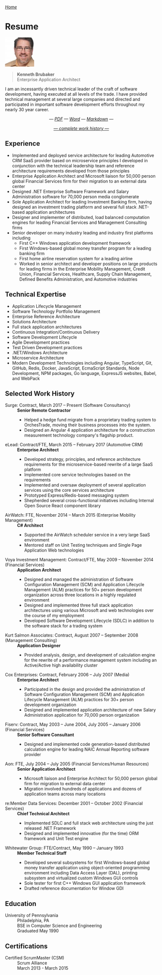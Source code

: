 <!-- markdownlint-disable first-line-h1 -->
<!-- cSpell:ignore orches -->

*[Home](..)*

# Resume

![Profile Picture](../assets/AvatarSmall.jpeg)

> **Kenneth Brubaker**<br>
> Enterprise Application Architect

I am an incessantly driven technical leader of the craft of software
development, having executed at all levels of the trade. I have provided
technical management at several large companies and directed and
participated in important software development efforts throughout my
nearly 30 year career.

<!-- markdownlint-disable line-length -->

<p align="center">
<i>— <a href="./kenbrubaker.pdf" target="_blank">PDF</a> —
<a href="./kenbrubaker.docx" target="_blank">Word</a> <!-- —
<a href="./kenbrubaker.txt" target="_blank">TXT</a> --> —
<a href="https://raw.githubusercontent.com/clavecoder/clavecoder.github.io/master/resume/kenbrubaker.md" target="_blank">Markdown</a> —</i>
</p>

<p align="center"><i><a href="./kenbrubaker-work-history.html">
   — complete work history —</a></i></p>

<!-- markdownlint-enable line-length -->

## Experience

- Implemented and deployed service architecture for leading Automotive
  CRM SaaS provider based on microservice principles I developed in
  conjunction with the technical leadership team and reference
  architecture requirements developed from those principles
- Enterprise Application Architect and Microsoft liaison for 50,000
  person global Financial Services firm for their migration to an
  external data center
- Designed .NET Enterprise Software Framework and Salary Administration
  software for 70,000 person media conglomerate
- Sole Application Architect for leading Investment Banking firm,
  having designed an investment trading platform and several full stack
  .NET-based application architectures
- Designer and implementer of distributed, load balanced computation
  engines for leading Financial Services and Management Consulting firms
- Senior developer on many industry leading and industry first platforms
  including
  - First C++ Windows application development framework
  - First Windows-based global money transfer program for a leading
    banking firm
  - First home airline reservation system for a leading airline
  - Worked in senior architect and developer positions on large products
    for leading firms in the Enterprise Mobility Management, Credit
    Union, Financial Services, Healthcare, Supply Chain Management,
    Defined Benefits Administration, and Automotive industries

## Technical Expertise

- Application Lifecycle Management
- Software Technology Portfolio Management
- Enterprise Reference Architecture
- Solutions Architecture
- Full stack application architectures
- Continuous Integration/Continuous Delivery
- Software Development Lifecycle
- Agile Development practices
- Test Driven Development practices
- .NET/Windows Architecture
- Microservice Architecture
- Modern Development Technologies including Angular, TypeScript, Git,
  GitHub, Redis, Docker, JavaScript, EcmaScript Standards, Node
  Development, NPM packages, Go language, ExpressJS websites,
  Babel, and WebPack

## Selected Work History

<dl>
  <dt>Surge: Contract, March 2017 – Present (Software Consultancy)</dt>
  <dd><b>Senior Remote Contractor</b>
      <ul>
        <li>Helped a hedge fund migrate from a proprietary
            trading system to OrchesTrade, moving their business processes
            into the system.</li>
        <li>Designed an Angular 4 application architecture for a
            construction measurement technology company's flagship product.</li>
      </ul>
  </dd>
  <dt>eLead: Contract/FTE, March 2015 – February 2017 (Automotive CRM)</dt>
  <dd><b>Enterprise Architect</b>
      <ul>
        <li>Developed strategy, principles, and reference architecture
            requirements for the microservice-based rewrite of a large
            SaaS platform</li>
        <li>Implemented core service technologies based on the requirements</li>
        <li>Implemented and oversaw deployment of several application
            services using the core services architecture</li>
        <li>Prototyped Express/Redis-based messaging system</li>
        <li>Shepherded several cross-functional initiatives including
            Internal Open Source React component library</li>
      </ul>
  </dd>
  <dt>AirWatch: FTE, November 2014 – March 2015 (Enterprise Mobility Management)</dt>
  <dd><b>C# Architect</b>
      <ul>
        <li>Supported the AirWatch scheduler service in a very large
            SaaS environment</li>
        <li>Mentored staff on Unit Testing techniques and Single Page
            Application Web technologies</li>
      </ul>
  </dd>
  <dt>Voya Investment Management: Contract/FTE, May 2009 – November 2014
      (Financial Services)</dt>
  <dd><b>Application Architect</b>
      <ul>
        <li>Designed and managed the administration of Software
            Configuration Management (SCM) and Application Lifecycle
            Management (ALM) practices for 50+ person development
            organization across three locations in a highly regulated
            environment</li>
        <li>Designed and implemented three full stack application architectures
            using various Microsoft and web technologies over the course
            of my employment</li>
        <li>Developed Software Development Lifecycle (SDLC) in addition to
            the software stack for a trading system</li>
      </ul></dd>
  <dt>Kurt Salmon Associates: Contract, August 2007 – September 2008
      (Management Consulting)</dt>
  <dd><b>Application Designer</b>
      <ul>
        <li>Provided analysis, design, and development of calculation
            engine for the rewrite of a performance management system including
            an Active/Active high availability cluster</li>
      </ul></dd>
  <dt>Cox Enterprises: Contract, February 2006 – July 2007 (Media)</dt>
  <dd><b>Enterprise Architect</b>
      <ul>
        <li>Participated in the design and provided the administration
            of Software Configuration Management (SCM) and Application
            Lifecycle Management (ALM) practices for 30+ person
            development organization</li>
        <li>Designed and implemented application architecture of new
            Salary Administration application for 70,000 person
            organization</li>
      </ul></dd>
  <dt>Fiserv: Contract, May 2003 – June 2004, July 2005 – January 2006
      (Financial Services)</dt>
  <dd><b>Senior Software Consultant</b>
      <ul>
        <li>Designed and implemented code generation-based distributed
            calculation engine for leading NAIC Annual Reporting
            software provider</li>
      </ul></dd>
  <dt>Aon: FTE, July 2004 – July 2005 (Financial Services/Human
      Resources)</dt>
  <dd><b>Senior Application Architect</b>
      <ul>
        <li>Microsoft liaison and Enterprise Architect for 50,000 person
            global firm for migration to external data center</li>
        <li>Migration involved hundreds of applications and dozens of
            application teams across many locations</li>
      </ul></dd>
  <dt>re:Member Data Services: December 2001 – October 2002 (Financial Services)</dt>
  <dd><b>Chief Technical Architect</b>
      <ul>
        <li>Implemented SDLC and full stack web architecture using the
            just released .NET Framework</li>
        <li>Designed and implemented innovative (for the time) ORM
            framework and Unit Test engine</li>
      </ul></dd>
  <dt>Whitewater Group: FTE/Contract, May 1990 – January 1993</dt>
  <dd><b>Member Technical Staff</b>
      <ul>
        <li>Developed several subsystems for first Windows-based global money
            transfer application using object-oriented programming
            environment including Data Access Layer (DAL), printing
            subsystem and  virtualized custom Windows GUI controls</li>
        <li>Sole tester for first C++ Windows GUI application framework</li>
        <li>Drafted reference documentation for Window GDI</li>
      </ul></dd>
</dl>

## Education

<dl>
  <dt>University of Pennsylvania</dt>
  <dd>Philadelphia, PA<br>
      BSE in Computer Science and Engineering<br>
      Graduated May 1990</dd>
</dl>

## Certifications

<dl>
  <dt>Certified ScrumMaster (CSM)</dt>
  <dd>Scrum Alliance<br>
      March 2013 - March 2015</dd>
</dl>



